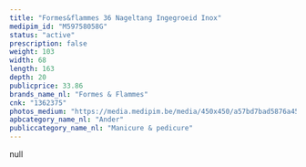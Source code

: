 ```yaml
---
title: "Formes&flammes 36 Nageltang Ingegroeid Inox"
medipim_id: "M59758058G"
status: "active"
prescription: false
weight: 103
width: 68
length: 163
depth: 20
publicprice: 33.86
brands_name_nl: "Formes & Flammes"
cnk: "1362375"
photos_medium: "https://media.medipim.be/media/450x450/a57bd7bad5876a45f22ded12579a7fb9.jpg"
apbcategory_name_nl: "Ander"
publiccategory_name_nl: "Manicure & pedicure"
---
```

null
